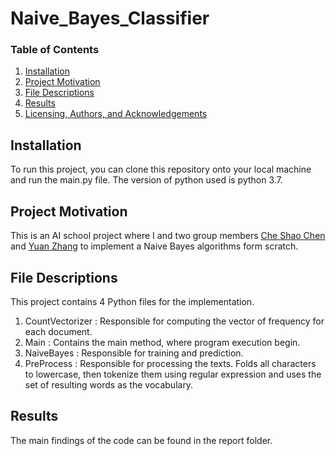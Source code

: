 # Naive_Bayes_Classifier


### Table of Contents

1. [Installation](#installation)
2. [Project Motivation](#motivation)
3. [File Descriptions](#files)
4. [Results](#results)
5. [Licensing, Authors, and Acknowledgements](#licensing)

## Installation <a name="installation"></a>

To run this project, you can clone this repository onto your local machine and run the main.py file. The version of python used is python 3.7. 


## Project Motivation<a name="motivation"></a>

This is an AI school project where I and two group members [Che Shao Chen](https://github.com/Bill1119) and [Yuan Zhang](https://github.com/FloatMineArm) to implement a Naive Bayes algorithms form scratch.


## File Descriptions <a name="files"></a>

This project contains 4 Python files for the implementation.
1. CountVectorizer : Responsible for computing the vector of frequency for each document.
2. Main : Contains the main method, where program execution begin.
3. NaiveBayes : Responsible for training and prediction.
4. PreProcess : Responsible for processing the texts. Folds all characters to lowercase, then tokenize them using 
 regular expression and uses the set of resulting words as the vocabulary.

## Results<a name="results"></a>

The main findings of the code can be found in the report folder.
